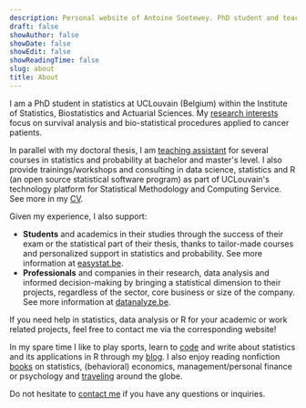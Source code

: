 ```yaml
---
description: Personal website of Antoine Soetewey. PhD student and teaching assistant in statistics at UCLouvain
draft: false
showAuthor: false
showDate: false
showEdit: false
showReadingTime: false
slug: about
title: About
---
```


I am a PhD student in statistics at UCLouvain (Belgium) within the Institute of Statistics, Biostatistics and Actuarial Sciences. My [research interests](/research/) focus on survival analysis and bio-statistical procedures applied to cancer patients.

In parallel with my doctoral thesis, I am [teaching assistant](/teaching/) for several courses in statistics and probability at bachelor and master's level. I also provide trainings/workshops and consulting in data science, statistics and R (an open source statistical software program) as part of UCLouvain's technology platform for Statistical Methodology and Computing Service. See more in my [CV](/cv.pdf).

Given my experience, I also support:

- **Students** and academics in their studies through the success of their exam or the statistical part of their thesis, thanks to tailor-made courses and personalized support in statistics and probability. See more information at [easystat.be](https://easystat.be/).
- **Professionals** and companies in their research, data analysis and informed decision-making by bringing a statistical dimension to their projects, regardless of the sector, core business or size of the company. See more information at [datanalyze.be](https://datanalyze.be/).

If you need help in statistics, data analysis or R for your academic or work related projects, feel free to contact me via the corresponding website!

In my spare time I like to play sports, learn to [code](/software/) and write about statistics and its applications in R through my [blog](https://statsandr.com/). I also enjoy reading nonfiction [books](/files/booklist.html) on statistics, (behavioral) economics, management/personal finance or psychology and [traveling](/files/visited-places.html) around the globe.

Do not hesitate to [contact me](/contact/) if you have any questions or inquiries.
